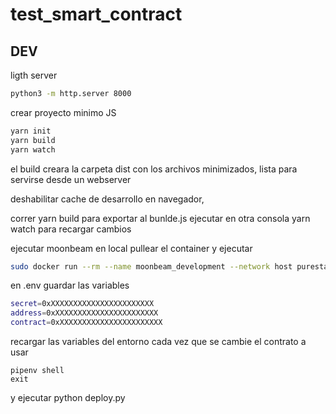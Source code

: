 # test_smart_contract



## DEV

ligth server

```sh
python3 -m http.server 8000
```

crear proyecto minimo JS


```sh
yarn init
yarn build
yarn watch 
```

el build creara la carpeta dist con los archivos minimizados, lista para servirse desde un webserver


deshabilitar cache de desarrollo en navegador, 

correr yarn build para exportar al bunlde.js ejecutar en otra consola yarn watch para recargar cambios



ejecutar moonbeam en local
pullear el container y ejecutar
```sh
sudo docker run --rm --name moonbeam_development --network host purestake/moonbeam:v0.26.1 --dev
```


en .env guardar las variables 
```sh
secret=0xXXXXXXXXXXXXXXXXXXXXXXX
address=0xXXXXXXXXXXXXXXXXXXXXXXX
contract=0xXXXXXXXXXXXXXXXXXXXXXXX
```

recargar las variables del entorno cada vez que se cambie el contrato a usar

```
pipenv shell
exit
```

y ejecutar python deploy.py


